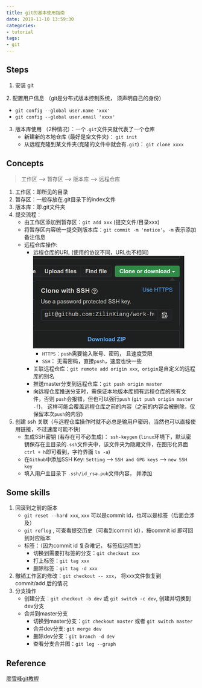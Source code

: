 ```yaml
---
title: git的基本使用指南
date: 2019-11-10 13:59:30
categories: 
- tutorial
tags:
- git
---
```


## Steps

1. 安装 git

2. 配置⽤户信息 （git是分布式版本控制系统， 须声明⾃⼰的⾝份）
   + `git config --global user.name 'xxx'` 
   + `git config --global user.email 'xxxx'` 

3. 版本库使⽤ （2种情况）：⼀个`.git`⽂件夹就代表了⼀个仓库
   + 新建新的本地仓库 (最好是空⽂件夹)： `git init`
   + 从远程克隆到某⽂件夹(克隆的文件中就会有`.git`)： `git clone xxxx`

## Concepts

  > ⼯作区 --> 暂存区 --> 版本库 --> 远程仓库

1. ⼯作区：即所⻅的⽬录
2. 暂存区：⼀般存放在.git⽬录下的index⽂件
3. 版本库：即.git文件夹
4. 提交流程：
    + 由⼯作区添加到暂存区：`git add xxx` (提交⽂件/⽬录xxx)
    + 将暂存区内容统⼀提交到版本库：`git commit -m 'notice'`。`-m` 表⽰添加备注信息
    + 远程仓库操作:
      - 远程仓库的URL (使用的协议不同，URL也不相同)
      ![](/images/address.png)
         + `HTTPS`：`push`需要输入账号、密码， 且速度受限
         + `SSH`： 无需密码，直接`push`，速度也快一些
      - 关联远程仓库：`git remote add origin xxx`,  `origin`是⾃定义的远程库的别名
      - 推送master分⽀到远程仓库：`git push origin master`
      - 向远程仓库推送分⽀时，需保证本地版本库拥有远程仓库的所有⽂件，否则
    `push`会报错，但也可以强⾏`push` (`git push origin master -f`)， 这样可能会覆盖远程仓库之前的内容（之前的内容会被删除，仅保留本次`push`的内容)
5. 创建 ssh 关联（与远程仓库操作时就不必总是输⽤户密码，当然也可以直接使⽤链接，不过速度可能不快)
    + 生成SSH密钥 (若存在可不必生成)： `ssh-keygen` (`linux`环境下，默认密钥保存在主目录的`.ssh`文件夹中，该文件夹为隐藏文件，在图形化界面 `ctrl + h`即可看到，字符界面 `ls -a`)
    + 在`Github`中添加SSH Key: `Setting` --> `SSH and GPG keys` --> `new SSH key`
    + 填⼊⽤户主⽬录下 `.ssh/id_rsa.pub`⽂件内容， 并添加

## Some skills

1. 回滚到之前的版本
    + `git reset --hard xxx`, `xxx` 可以是commit id，也可以是标签（后面会涉及）
    + `git reflog` , 可查看提交历史（可看到commit id），按commit id 即可回到对应版本
    + 标签：（因为commit id 复杂难记， 标签应运而生）
       - 切换到需要打标签的分⽀：`git checkout xxx`
       - 打上标签：`git tag xxx`
       - 删除标签：`git tag -d xxx`
2. 撤销⼯作区的修改：`git checkout -- xxx`， 将xxx⽂件恢复到commit/add 后的情况
3. 分⽀操作
    + 创建分⽀：`git checkout -b dev` 或 `git switch -c dev`, 创建并切换到dev分⽀
    + 合并到master分⽀
        - 切换到master分⽀：`git checkout master` 或者 `git switch master`
        - 合并dev分⽀: `git merge dev`
        - 删除dev分⽀：`git branch -d dev`
        - 查看分⽀合并图：`git log --graph`

## Reference
[廖雪峰git教程](https://www.liaoxuefeng.com/wiki/896043488029600)